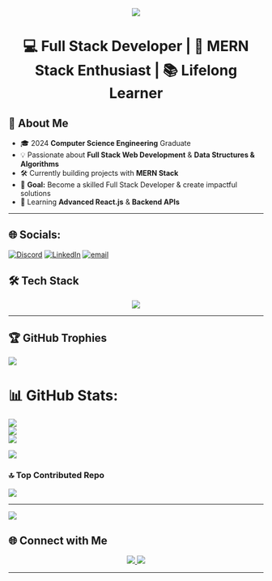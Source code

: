 
<!-- Banner -->
<p align="center">
  <img src="https://readme-typing-svg.herokuapp.com?size=30&color=00BFFF&center=true&vCenter=true&width=500&lines=Hey%2C+I'm+Santu+Mondal;Full+Stack+Developer;MERN+Stack+Enthusiast;">
</p>

<h1 align="center">💻 Full Stack Developer | 🚀 MERN Stack Enthusiast | 📚 Lifelong Learner</h1>


## 🚀 About Me  
- 🎓 2024 **Computer Science Engineering** Graduate  
- 💡 Passionate about **Full Stack Web Development** & **Data Structures & Algorithms**  
- 🛠 Currently building projects with **MERN Stack**  
- 🎯 **Goal:** Become a skilled Full Stack Developer & create impactful solutions  
- 🌱 Learning **Advanced React.js** & **Backend APIs**  

---

## 🌐 Socials:
 [![Discord](https://img.shields.io/badge/Discord-%237289DA.svg?logo=discord&logoColor=white)](https://discord.gg/887956448041132052) [![LinkedIn](https://img.shields.io/badge/LinkedIn-%230077B5.svg?logo=linkedin&logoColor=white)](https://linkedin.com/in/santu-mondal-049a16211) [![email](https://img.shields.io/badge/Email-D14836?logo=gmail&logoColor=white)](mailto:mondalsantu104@gmail.com) 


## 🛠 Tech Stack  
<p align="center">
  <img src="https://skillicons.dev/icons?i=java,javascript,react,nodejs,express,mongodb,html,css,tailwind,bootstrap,git,github,postman,mysql,nginx,graphql,vercel,aws,docker,firebase,postgresql,vscode" />
</p>

---    
 
<!--
# 💻 Tech Stack:
![C](https://img.shields.io/badge/c-%2300599C.svg?style=plastic&logo=c&logoColor=white) ![C++](https://img.shields.io/badge/c++-%2300599C.svg?style=plastic&logo=c%2B%2B&logoColor=white) ![CSS3](https://img.shields.io/badge/css3-%231572B6.svg?style=plastic&logo=css3&logoColor=white) ![HTML5](https://img.shields.io/badge/html5-%23E34F26.svg?style=plastic&logo=html5&logoColor=white) ![Java](https://img.shields.io/badge/java-%23ED8B00.svg?style=plastic&logo=openjdk&logoColor=white) ![JavaScript](https://img.shields.io/badge/javascript-%23323330.svg?style=plastic&logo=javascript&logoColor=%23F7DF1E) ![Vercel](https://img.shields.io/badge/vercel-%23000000.svg?style=plastic&logo=vercel&logoColor=white) ![Firebase](https://img.shields.io/badge/firebase-%23039BE5.svg?style=plastic&logo=firebase) ![AWS](https://img.shields.io/badge/AWS-%23FF9900.svg?style=plastic&logo=amazon-aws&logoColor=white) ![Context-API](https://img.shields.io/badge/Context--Api-000000?style=plastic&logo=react) ![EJS](https://img.shields.io/badge/ejs-%23B4CA65.svg?style=plastic&logo=ejs&logoColor=black) ![Express.js](https://img.shields.io/badge/express.js-%23404d59.svg?style=plastic&logo=express&logoColor=%2361DAFB) ![JWT](https://img.shields.io/badge/JWT-black?style=plastic&logo=JSON%20web%20tokens) ![Next JS](https://img.shields.io/badge/Next-black?style=plastic&logo=next.js&logoColor=white) ![NPM](https://img.shields.io/badge/NPM-%23CB3837.svg?style=plastic&logo=npm&logoColor=white) ![NodeJS](https://img.shields.io/badge/node.js-6DA55F?style=plastic&logo=node.js&logoColor=white) ![Nodemon](https://img.shields.io/badge/NODEMON-%23323330.svg?style=plastic&logo=nodemon&logoColor=%BBDEAD) ![React](https://img.shields.io/badge/react-%2320232a.svg?style=plastic&logo=react&logoColor=%2361DAFB) ![React Router](https://img.shields.io/badge/React_Router-CA4245?style=plastic&logo=react-router&logoColor=white) ![React Hook Form](https://img.shields.io/badge/React%20Hook%20Form-%23EC5990.svg?style=plastic&logo=reacthookform&logoColor=white) ![Vite](https://img.shields.io/badge/vite-%23646CFF.svg?style=plastic&logo=vite&logoColor=white) ![TailwindCSS](https://img.shields.io/badge/tailwindcss-%2338B2AC.svg?style=plastic&logo=tailwind-css&logoColor=white) ![Bootstrap](https://img.shields.io/badge/bootstrap-%238511FA.svg?style=plastic&logo=bootstrap&logoColor=white) ![Nginx](https://img.shields.io/badge/nginx-%23009639.svg?style=plastic&logo=nginx&logoColor=white) ![MySQL](https://img.shields.io/badge/mysql-4479A1.svg?style=plastic&logo=mysql&logoColor=white) ![MongoDB](https://img.shields.io/badge/MongoDB-%234ea94b.svg?style=plastic&logo=mongodb&logoColor=white) ![Firebase](https://img.shields.io/badge/firebase-a08021?style=plastic&logo=firebase&logoColor=ffcd34) ![Postgres](https://img.shields.io/badge/postgres-%23316192.svg?style=plastic&logo=postgresql&logoColor=white) ![Prisma](https://img.shields.io/badge/Prisma-3982CE?style=plastic&logo=Prisma&logoColor=white) ![Framer](https://img.shields.io/badge/Framer-black?style=plastic&logo=framer&logoColor=blue) ![Canva](https://img.shields.io/badge/Canva-%2300C4CC.svg?style=plastic&logo=Canva&logoColor=white) ![Git](https://img.shields.io/badge/git-%23F05033.svg?style=plastic&logo=git&logoColor=white) ![GitHub](https://img.shields.io/badge/github-%23121011.svg?style=plastic&logo=github&logoColor=white) ![Postman](https://img.shields.io/badge/Postman-FF6C37?style=plastic&logo=postman&logoColor=white)

-->

## 🏆 GitHub Trophies
![](https://github-profile-trophy.vercel.app/?username=SantuxD&theme=radical&no-frame=false&no-bg=true&margin-w=4)


# 📊 GitHub Stats:
![](https://github-readme-stats.vercel.app/api?username=SantuxD&theme=radical&hide_border=false&include_all_commits=true&count_private=false)<br/>
![](https://nirzak-streak-stats.vercel.app/?user=SantuxD&theme=radical&hide_border=false)<br/>
![](https://github-readme-stats.vercel.app/api/top-langs/?username=SantuxD&theme=radical&hide_border=false&include_all_commits=true&count_private=false&layout=compact)




![](https://quotes-github-readme.vercel.app/api?type=horizontal&theme=radical)

### 🔝 Top Contributed Repo
![](https://github-contributor-stats.vercel.app/api?username=SantuxD&limit=5&theme=dark&combine_all_yearly_contributions=true)

---
[![](https://visitcount.itsvg.in/api?id=SantuxD&icon=0&color=0)](https://visitcount.itsvg.in)


## 🌐 Connect with Me  
<p align="center">
  <a href="https://www.linkedin.com/in/YOUR-LINKEDIN/" target="https://linkedin.com/in/santu-mondal-049a16211">
    <img src="https://img.shields.io/badge/LinkedIn-%230077B5.svg?&style=for-the-badge&logo=linkedin&logoColor=white" />
  </a>
  <!--
  <a href="YOUR-PORTFOLIO-LINK" target="_blank">
    <img src="https://img.shields.io/badge/Portfolio-%23000000.svg?&style=for-the-badge&logo=firefox&logoColor=white" />
  </a>
  -->
  <a href="mailto:mondalsantu104@gmail.com" target="_blank">
    <img src="https://img.shields.io/badge/Email-%23EA4335.svg?&style=for-the-badge&logo=gmail&logoColor=white" />
  </a>
</p>

---
<!--
<p align="center">
  <img src="https://raw.githubusercontent.com/SantuMondal/SantuMondal/output/github-contribution-grid-snake.svg" alt="snake animation" />
</p>

--->


















